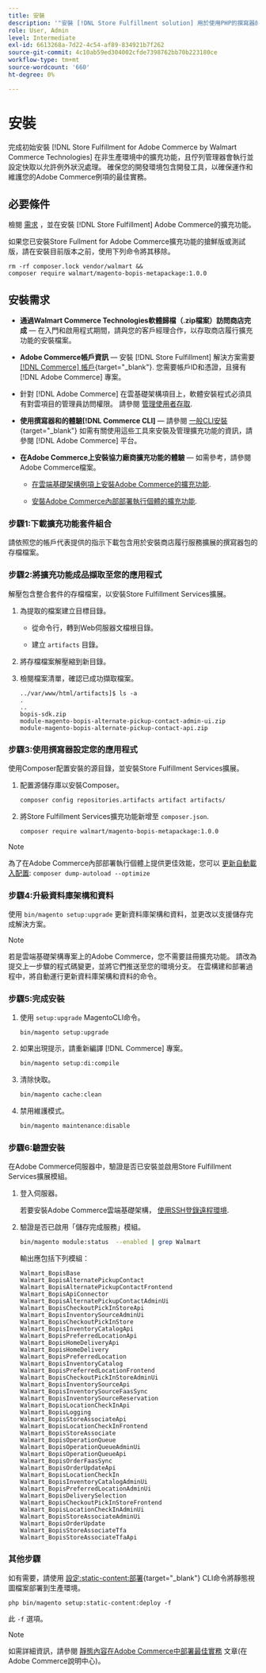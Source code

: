```yaml
---
title: 安裝
description: '"安裝 [!DNL Store Fulfillment solution] 用於使用PHP的撰寫器的Adobe Commerce店面。」'
role: User, Admin
level: Intermediate
exl-id: 6613268a-7d22-4c54-af89-834921b7f262
source-git-commit: 4c10ab59ed304002cfde7398762bb70b223180ce
workflow-type: tm+mt
source-wordcount: '660'
ht-degree: 0%

---
```



# 安裝

完成初始安裝 [!DNL Store Fulfillment for Adobe Commerce by Walmart Commerce Technologies] 在非生產環境中的擴充功能，且佇列管理器會執行並設定快取以允許例外狀況處理。 確保您的開發環境包含開發工具，以確保運作和維護您的Adobe Commerce例項的最佳實務。

## 必要條件

檢閱 [需求](solution-requirements.md) ，並在安裝 [!DNL Store Fulfillment] Adobe Commerce的擴充功能。

如果您已安裝Store Fullment for Adobe Commerce擴充功能的搶鮮版或測試版，請在安裝目前版本之前，使用下列命令將其移除。

```terminal
rm -rf composer.lock vendor/walmart &&
composer require walmart/magento-bopis-metapackage:1.0.0
```

## 安裝需求

- **通過Walmart Commerce Technologies軟體歸檔（.zip檔案）訪問商店完成** — 在入門和啟用程式期間，請與您的客戶經理合作，以存取商店履行擴充功能的安裝檔案。

- **Adobe Commerce帳戶資訊** — 安裝 [!DNL Store Fulfillment] 解決方案需要 [[!DNL Commerce] 帳戶](https://docs.magento.com/user-guide/magento/magento-account.html){target="_blank"}. 您需要帳戶ID和憑證，且擁有 [!DNL Adobe Commerce] 專案。

- 針對 [!DNL Adobe Commerce] 在雲基礎架構項目上，軟體安裝程式必須具有對雲項目的管理員訪問權限。 請參閱 [管理使用者存取](https://devdocs.magento.com/cloud/project/user-admin.html).

- **使用撰寫器和的體驗[!DNL Commerce CLI]** — 請參閱 [一般CLI安裝](https://devdocs.magento.com/extensions/install/){target="_blank"} 如需有關使用這些工具來安裝及管理擴充功能的資訊，請參閱 [!DNL Adobe Commerce] 平台。

- **在Adobe Commerce上安裝協力廠商擴充功能的體驗** — 如需參考，請參閱Adobe Commerce檔案。

   - [在雲端基礎架構例項上安裝Adobe Commerce的擴充功能](https://devdocs.magento.com/cloud/howtos/install-components.html#install-an-extension).

   - [安裝Adobe Commerce內部部署執行個體的擴充功能](https://devdocs.magento.com/extensions/install/).

### 步驟1:下載擴充功能套件組合

請依照您的帳戶代表提供的指示下載包含用於安裝商店履行服務擴展的撰寫器包的存檔檔案。

### 步驟2:將擴充功能成品擷取至您的應用程式

解壓包含整合套件的存檔檔案，以安裝Store Fulfillment Services擴展。

1. 為提取的檔案建立目標目錄。

   - 從命令行，轉到Web伺服器文檔根目錄。

   - 建立 `artifacts` 目錄。

1. 將存檔檔案解壓縮到新目錄。

1. 檢閱檔案清單，確認已成功擷取檔案。

   ```
   ../var/www/html/artifacts]$ ls -a
   .
   ..
   bopis-sdk.zip
   module-magento-bopis-alternate-pickup-contact-admin-ui.zip
   module-magento-bopis-alternate-pickup-contact-api.zip
   ```

### 步驟3:使用撰寫器設定您的應用程式

使用Composer配置安裝的源目錄，並安裝Store Fulfillment Services擴展。

1. 配置源儲存庫以安裝Composer。

   ```bash
   composer config repositories.artifacts artifact artifacts/
   ```

1. 將Store Fulfillment Services擴充功能新增至 `composer.json`.

   ```bash
   composer require walmart/magento-bopis-metapackage:1.0.0
   ```

>[!NOTE]
>
>為了在Adobe Commerce內部部署執行個體上提供更佳效能，您可以 [更新自動載入配置](https://experienceleague.adobe.com/docs/commerce-operations/performance-best-practices/deployment-flow.html#update-the-autoloader): `composer dump-autoload --optimize`

### 步驟4:升級資料庫架構和資料

使用 `bin/magento setup:upgrade` 更新資料庫架構和資料，並更改以支援儲存完成解決方案。

>[!NOTE]
>
>若是雲端基礎架構專案上的Adobe Commerce，您不需要註冊擴充功能。 請改為提交上一步驟的程式碼變更，並將它們推送至您的環境分支。 在雲構建和部署過程中，將自動運行更新資料庫架構和資料的命令。

### 步驟5:完成安裝

1. 使用 `setup:upgrade` MagentoCLI命令。

   ```terminal
   bin/magento setup:upgrade
   ```

1. 如果出現提示，請重新編譯 [!DNL Commerce] 專案。

   ```bash
   bin/magento setup:di:compile
   ```

1. 清除快取。

   ```bash
   bin/magento cache:clean
   ```

1. 禁用維護模式。

   ```bash
   bin/magento maintenance:disable
   ```

### 步驟6:驗證安裝

在Adobe Commerce伺服器中，驗證是否已安裝並啟用Store Fulfillment Services擴展模組。

1. 登入伺服器。

   若要安裝Adobe Commerce雲端基礎架構， [使用SSH登錄遠程環境](https://devdocs.magento.com/cloud/env/environments-ssh.html#ssh).

1. 驗證是否已啟用「儲存完成服務」模組。

   ```bash
   bin/magento module:status  --enabled | grep Walmart
   ```

   輸出應包括下列模組：

   ```
   Walmart_BopisBase
   Walmart_BopisAlternatePickupContact
   Walmart_BopisAlternatePickupContactFrontend
   Walmart_BopisApiConnector
   Walmart_BopisAlternatePickupContactAdminUi
   Walmart_BopisCheckoutPickInStoreApi
   Walmart_BopisInventorySourceAdminUi
   Walmart_BopisCheckoutPickInStore
   Walmart_BopisInventoryCatalogApi
   Walmart_BopisPreferredLocationApi
   Walmart_BopisHomeDeliveryApi
   Walmart_BopisHomeDelivery
   Walmart_BopisPreferredLocation
   Walmart_BopisInventoryCatalog
   Walmart_BopisPreferredLocationFrontend
   Walmart_BopisCheckoutPickInStoreAdminUi
   Walmart_BopisInventorySourceApi
   Walmart_BopisInventorySourceFaasSync
   Walmart_BopisInventorySourceReservation
   Walmart_BopisLocationCheckInApi
   Walmart_BopisLogging
   Walmart_BopisStoreAssociateApi
   Walmart_BopisLocationCheckInFrontend
   Walmart_BopisStoreAssociate
   Walmart_BopisOperationQueue
   Walmart_BopisOperationQueueAdminUi
   Walmart_BopisOperationQueueApi
   Walmart_BopisOrderFaasSync
   Walmart_BopisOrderUpdateApi
   Walmart_BopisLocationCheckIn
   Walmart_BopisInventoryCatalogAdminUi
   Walmart_BopisPreferredLocationAdminUi
   Walmart_BopisDeliverySelection
   Walmart_BopisCheckoutPickInStoreFrontend
   Walmart_BopisLocationCheckInAdminUi
   Walmart_BopisStoreAssociateAdminUi
   Walmart_BopisOrderUpdate
   Walmart_BopisStoreAssociateTfa
   Walmart_BopisStoreAssociateTfaApi
   ```

### 其他步驟

如有需要，請使用 [設定:static-content:部署](https://experienceleague.adobe.com/docs/commerce-operations/reference/commerce-on-premises.html){target="_blank"} CLI命令將靜態視圖檔案部署到生產環境。

```terminal
php bin/magento setup:static-content:deploy -f
```

此 `-f` 選項。

>[!NOTE]
>
>如需詳細資訊，請參閱 [靜態內容在Adobe Commerce中部署最佳實務](https://experienceleague.adobe.com/docs/commerce-operations/implementation-playbook/best-practices/development/static-content-deployment.html) 文章(在Adobe Commerce說明中心)。

